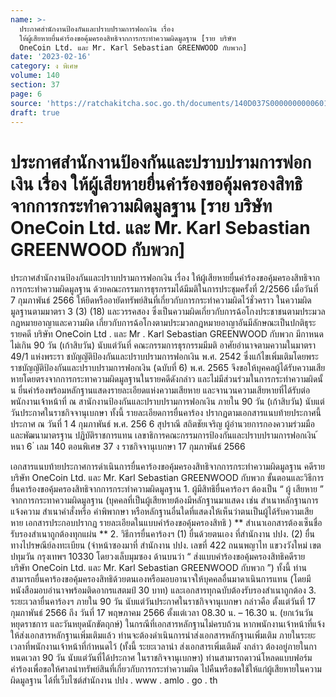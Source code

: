 ```yaml
---
name: >-
  ประกาศสำนักงานป้องกันและปราบปรามการฟอกเงิน เรื่อง
  ให้ผู้เสียหายยื่นคำร้องขอคุ้มครองสิทธิจากการกระทำความผิดมูลฐาน [ราย บริษัท
  OneCoin Ltd. และ Mr. Karl Sebastian GREENWOOD กับพวก]
date: '2023-02-16'
category: ง พิเศษ
volume: 140
section: 37
page: 6
source: 'https://ratchakitcha.soc.go.th/documents/140D037S0000000000601.pdf'
draft: true
---
```


# ประกาศสำนักงานป้องกันและปราบปรามการฟอกเงิน เรื่อง ให้ผู้เสียหายยื่นคำร้องขอคุ้มครองสิทธิจากการกระทำความผิดมูลฐาน [ราย บริษัท OneCoin Ltd. และ Mr. Karl Sebastian GREENWOOD กับพวก]

ประกาศสำนักงานป้องกันและปราบปรามการฟอกเงิน เรื่อง ให้ผู้เสียหายยื่นคำร้องขอคุ้มครองสิทธิจากการกระทำความผิดมูลฐาน ด้วยคณะกรรมการธุรกรรมได้มีมติในการประชุมครั้งที่ 2/2566 เมื่อวันที่ 7 กุมภาพันธ์ 2566 ให้ยึดหรืออายัดทรัพย์สินที่เกี่ยวกับการกระทำความผิดไว้ชั่วคราว ในความผิดมูลฐานตามมาตรา 3 (3) (18) และวรรคสอง ซึ่งเป็นความผิดเกี่ยวกับการฉ้อโกงประชาชนตามประมวลกฎหมายอาญาและความผิด เกี่ยวกับการฉ้อโกงตามประมวลกฎหมายอาญาอันมีลักษณะเป็นปกติธุระ รายคดี บริษัท OneCoin Ltd . และ Mr . Karl Sebastian GREENWOOD กับพวก มีกาหนดไม่เกิน 90 วัน (เก้าสิบวัน) นับแต่วันที่ คณะกรรมการธุรกรรมมีมติ อาศัยอำนาจตามความในมาตรา 49/1 แห่งพระรา ชบัญญัติป้องกันและปราบปรามการฟอกเงิน พ.ศ. 2542 ซึ่งแก้ไขเพิ่มเติมโดยพระราชบัญญัติป้องกันและปราบปรามการฟอกเงิน (ฉบับที่ 6) พ.ศ. 2565 จึงขอให้บุคคลผู้ได้รับความเสียหายโดยตรงจากการกระทาความผิดมูลฐานในรายคดีดังกล่าว และไม่มีส่วนร่วมในการกระทำความผิดนั้ น ยื่นคำร้องพร้อมหลักฐานแสดงรายละเอียดแห่งความเสียหาย และจานวนความเสียหายที่ได้รับต่อพนักงานเจ้าหน้าที่ ณ สานักงานป้องกันและปราบปรามการฟอกเงิน ภายใน 90 วัน (เก้าสิบวัน) นับแต่วันประกาศในราชกิจจานุเบกษา ทั้งนี้ รายละเอียดการยื่นคาร้อง ปรากฏตามเอกสารแนบท้ายประกาศนี้ ประกาศ ณ วันที่ 1 4 กุมภาพันธ์ พ.ศ. 256 6 สุปราณี สถิตชัยเจริญ ผู้อำนวยการกองความร่วมมือและพัฒนามาตรฐาน ปฏิบัติราชการแทน เลขาธิการคณะกรรมการป้องกันและปราบปรามการฟอกเงิน ้ หนา 6 ่ เลม 140 ตอนพิเศษ 37 ง ราชกิจจานุเบกษา 17 กุมภาพันธ์ 2566

เอกสารแนบท้ายประกาศการดำเนินการยื่นคาร้องขอคุ้มครองสิทธิจากการกระทำความผิดมูลฐาน คดีราย บริษัท OneCoin Ltd. และ Mr. Karl Sebastian GREENWOOD กับพวก ขั้นตอนและวิธีการยื่นคาร้องขอคุ้มครองสิทธิจากการกระทำความผิดมูลฐาน 1. ผู้มีสิทธิยื่นคาร้องฯ ต้องเป็น “ ผู้ เสียหาย ” จากการกระทาความผิดมูลฐาน (บุคคลที่เป็นผู้เสียหายต้องมีหลักฐานมาแสดง เช่น สำเนาหลักฐานการแจ้งความ สำเนาคำสั่งหรือ คำพิพากษา หรือหลักฐานอื่นใดที่แสดงให้เห็นว่าตนเป็นผู้ได้รับความเสียหาย เอกสารประกอบปรากฏ รายละเอียดในแบบคำร้องขอคุ้มครองสิทธิ ) ** สำเนาเอกสารต้องเซ็นชื่อรับรองสำเนาถูกต้องทุกแผ่น ** 2. วิธีการยื่นคาร้องฯ (1) ยื่นด้วยตนเอง ที่สำนักงาน ปปง. (2) ยื่นทางไปรษณีย์ลงทะเบียน (จ่าหน้าซองมาที่ สำนักงาน ปปง. เลขที่ 422 ถนนพญาไท แขวงวังใหม่ เขตปทุมวัน กรุงเทพฯ 10330 โดยวงเล็บมุมซอง ด้านบนว่า “ ส่งแบบคำร้องขอคุ้มครองสิทธิคดีราย บริษัท OneCoin Ltd. และ Mr. Karl Sebastian GREENWOOD กับพวก ”) ทั้งนี้ ท่านสามารถยื่นคาร้องขอคุ้มครองสิทธิด้วยตนเองหรือมอบอานาจให้บุคคลอื่นมาดาเนินการแทน (โดยมีหนังสือมอบอำนาจพร้อมติดอากรแสตมป์ 30 บาท) และเอกสารทุกฉบับต้องรับรองสำเนาถูกต้อง 3. ระยะเวลายื่นคาร้องฯ ภายใน 90 วัน นับแต่วันประกาศในราชกิจจานุเบกษา กล่าวคือ ตั้งแต่วันที่ 17 กุมภาพันธ์ 2566 ถึง วันที่ 17 พฤษภาคม 2566 ตั้งแต่เวลา 08.30 น. – 16.30 น. (ยกเว้นวันหยุดราชการ และวันหยุดนักขัตฤกษ์) ในกรณีที่เอกสารหลักฐานไม่ครบถ้วน หากพนักงานเจ้าหน้าที่แจ้งให้ส่งเอกสารหลักฐานเพิ่มเติมแล้ว ท่านจะต้องดำเนินการนำส่งเอกสารหลักฐานเพิ่มเติม ภายในระยะเวลาที่พนักงานเจ้าหน้าที่กำหนดไว้ (ทั้งนี้ ระยะเวลานำ ส่งเอกสารเพิ่มเติมดั งกล่าว ต้องอยู่ภายในกาหนดเวลา 90 วัน นับแต่วันที่ได้ประกาศ ในราชกิจจานุเบกษา) ท่านสามารถดาวน์โหลดแบบฟอร์มคำร้องเพื่อขอให้ศาลนำทรัพย์สินที่เกี่ยวกับการกระทำความผิด ไปคืนหรือชดใช้ให้แก่ผู้เสียหายในความผิดมูลฐาน ได้ที่เว็บไซต์สำนักงาน ปปง . www . amlo . go . th
